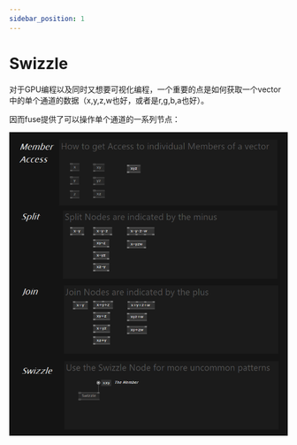 ```yaml
---
sidebar_position: 1
---
```


# Swizzle

对于GPU编程以及同时又想要可视化编程，一个重要的点是如何获取一个vector中的单个通道的数据（x,y,z,w也好，或者是r,g,b,a也好）。

因而fuse提供了可以操作单个通道的一系列节点：

![swizzle](.\img\swizzle.png)

